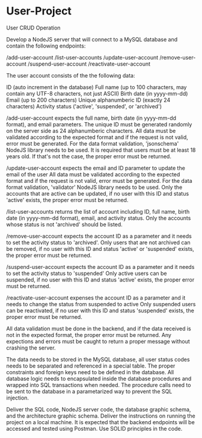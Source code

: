 # User-Project
User CRUD Operation 

Develop a NodeJS server that will connect to a MySQL database and contain the following endpoints:

/add-user-account
/list-user-accounts
/update-user-account
/remove-user-account
/suspend-user-account
/reactivate-user-account

The user account consists of the the following data:

ID (auto increment in the database)
Full name (up to 100 characters, may contain any UTF-8 characters, not just ASCII)
Birth date (in yyyy-mm-dd)
Email (up to 200 characters)
Unique alphanumberic ID (exactly 24 characters)
Activity status ('active', 'suspended', or 'archived')


/add-user-account expects the full name, birth date (in yyyy-mm-dd format), and email parameters.
The unique ID must be generated randomly on the server side as 24 alphanumberic characters.
All data must be validated according to the expected format and if the request is not valid, error must be generated.
For the data format validation, 'jsonschema' NodeJS library needs to be used.
It is required that users must be at least 18 years old. If that's not the case, the proper error must be returned.

/update-user-account expects the email and ID parameter to update the email of the user
All data must be validated according to the expected format and if the request is not valid, error must be generated.
For the data format validation, 'validator' NodeJS library needs to be used.
Only the accounts that are active can be updated, if no user with this ID and status 'active' exists, the proper error must be returned.

/list-user-accounts returns the list of account including ID, full name, birth date (in yyyy-mm-dd format), email, and activity status.
Only the accounts whose status is not 'archived' should be listed.

/remove-user-account expects the account ID as a parameter and it needs to set the activity status to 'archived'.
Only users that are not archived can be removed, if no user with this ID and status 'active' or 'suspended' exists, the proper error must be returned.

/suspend-user-account expects the account ID as a parameter and it needs to set the activity status to 'suspended'
Only active users can be suspended, if no user with this ID and status 'active' exists, the proper error must be returned.

/reactivate-user-account expenses the account ID as a parameter and it needs to change the status from suspended to active
Only suspended users can be reactivated, if no user with this ID and status 'suspended' exists, the proper error must be returned.

All data validation must be done in the backend, and if the data received is not in the expected format, the proper error must be returned.
Any expections and errors must be caught to return a proper message without crashing the server.

The data needs to be stored in the MySQL database, all user status codes needs to be separated and referenced in a special table.
The proper constraints and foreign keys need to be defined in the database.
All database logic needs to encapsulated inside the database procedures and wrapped into SQL transactions when needed.
The procedure calls need to be sent to the database in a parametarized way to prevent the SQL injection.

Deliver the SQL code, NodeJS server code, the database graphic schema, and the architecture graphic schema.
Deliver the instructions on running the project on a local machine. It is expected that the backend endpoints will be accessed and tested using Postman.
Use SOLID principles in the code.
